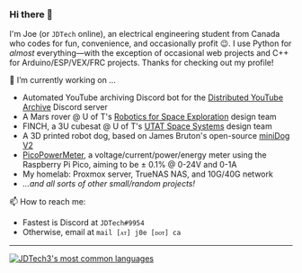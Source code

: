 ### Hi there 👋

I'm Joe (or `JDTech` online), an electrical engineering student from Canada who codes for fun, convenience, and occasionally profit 😉. I use Python for *almost* everything—with the exception of occasional web projects and C++ for Arduino/ESP/VEX/FRC projects. Thanks for checking out my profile!

🔭 I’m currently working on ...

- Automated YouTube archiving Discord bot for the [Distributed YouTube Archive](https://j0e.ca/yt/) Discord server
- A Mars rover @ U of T's [Robotics for Space Exploration](https://rsx.squarespace.com) design team
- FINCH, a 3U cubesat @ U of T's [UTAT Space Systems](https://www.utat.ca/) design team
- A 3D printed robot dog, based on James Bruton's open-source [miniDog V2](https://github.com/XRobots/miniDogV2)
- [PicoPowerMeter](https://github.com/jdtech3/PicoPowerMeter), a voltage/current/power/energy meter using the Raspberry Pi Pico, aiming to be ± 0.1% @ 0-24V and 0-1A
- My homelab: Proxmox server, TrueNAS NAS, and 10G/40G network
- *...and all sorts of other small/random projects!*

📫 How to reach me:
- Fastest is Discord at `JDTech#9954`
- Otherwise, email at `mail [ᴀᴛ] j0e [ᴅᴏᴛ] ca`

---

<!-- [![JDTech3's GitHub stats](https://github-readme-stats.vercel.app/api?username=jdtech3&count_private=true&show_icons=true&include_all_commits=true)](https://github.com/anuraghazra/github-readme-stats) -->

[![JDTech3's most common languages](https://github-readme-stats-jd.vercel.app/api/top-langs/?username=jdtech3&layout=compact&theme=radical)](https://github.com/anuraghazra/github-readme-stats)


<!--
**jdtech3/jdtech3** is a ✨ _special_ ✨ repository because its `README.md` (this file) appears on your GitHub profile.

Here are some ideas to get you started:

- 🔭 I’m currently working on ...
- 🌱 I’m currently learning ...
- 👯 I’m looking to collaborate on ...
- 🤔 I’m looking for help with ...
- 💬 Ask me about ...
- 📫 How to reach me: ...
- 😄 Pronouns: ...
- ⚡ Fun fact: ...
-->
